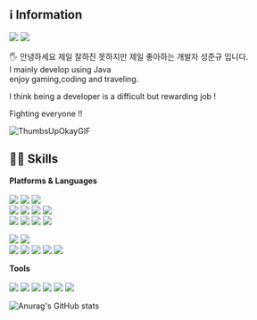 ## ℹ️ Information
<img src="https://img.shields.io/badge/jk961207@gmail.com-EA4335?style=flat-square&logo=Gmail&logoColor=white"/> <img src="https://img.shields.io/badge/cake0312@naver.com-03C75A?style=flat-square&logo=Naver&logoColor=white"/>

🖐️ 안녕하세요 
제일 잘하진 못하지만 제일 좋아하는 개발자 성준규 입니다.<br/> 
I mainly develop using Java <br/>
enjoy gaming,coding and traveling.<br/>

I think being a developer is a difficult but rewarding job !<br/>

Fighting everyone !!








![ThumbsUpOkayGIF](https://github.com/HyunDove/HyunDove/assets/139856413/a3a94639-f5c4-4444-8ab7-56cdeb620521)


## 🧑‍💻 Skills
**Platforms & Languages** <br/><br/>
<img src="https://img.shields.io/badge/Spring-6DB33F?style=flat-square&logo=Spring&logoColor=white"/> 
<img src="https://img.shields.io/badge/Spring_Boot-6DB33F?style=flat-square&logo=Spring%20Boot&logoColor=white"/> 
<img src="https://img.shields.io/badge/Spring_Security-6DB33F?style=flat-square&logo=Spring%20Security&logoColor=white"/>
<br/>
<img src="https://img.shields.io/badge/Jquery-0769AD?style=flat-square&logo=Jquery&logoColor=white"/> 
<img src="https://img.shields.io/badge/JavaScript-F7DF1E?style=flat-square&logo=JavaScript&logoColor=white"/> 
<img src="https://img.shields.io/badge/Thymeleaf-005F0F?style=flat-square&logo=Thymeleaf&logoColor=white"/> 
<img src="https://img.shields.io/badge/HTML5-E34F26?style=flat-square&logo=HTML5&logoColor=white"/> 
<br/>
<img src="https://img.shields.io/badge/Java-007396?style=flat-square&logo=Java&logoColor=white"/> 
<img src="https://img.shields.io/badge/JPA-47A248?style=flat-square&logo=Hibernate&logoColor=white"/> 
<img src="https://img.shields.io/badge/Apache_Tomcat-F8DC75?style=flat-square&logo=Apache-Tomcat&logoColor=black"/>
<img src="https://img.shields.io/badge/Linux-FCC624?style=flat-square&logo=Linux&logoColor=black"/> 
<br/>

<img src="https://img.shields.io/badge/Gradle-02303A?style=flat-square&logo=Gradle&logoColor=white"/> 
<img src="https://img.shields.io/badge/Apache_Maven-C71A36?style=flat-square&logo=Apache-Maven&logoColor=white"/>
<br/>
<img src="https://img.shields.io/badge/Oracle-F80000?style=flat-square&logo=Oracle&logoColor=white"/> 
<img src="https://img.shields.io/badge/MySQL-4479A1?style=flat-square&logo=MySQL&logoColor=white"/> 
<img src="https://img.shields.io/badge/MariaDB-003545?style=flat-square&logo=MariaDB&logoColor=white"/> 
<img src="https://img.shields.io/badge/MsSQL-CC2927?style=flat-square&logo=Microsoft-SQL-Server&logoColor=white"/>
<img src="https://img.shields.io/badge/Redis-DC382D?style=flat-square&logo=Redis&logoColor=white"/>

**Tools** <br/><br/>
<img src="https://img.shields.io/badge/IntelliJ_IDEA-000000?style=flat-square&logo=IntelliJ-IDEA&logoColor=white"/>
<img src="https://img.shields.io/badge/Eclipse_IDE-2C2255?style=flat-square&logo=Eclipse-IDE&logoColor=white"/>
<img src="https://img.shields.io/badge/Git-F05032?style=flat-square&logo=Git&logoColor=white"/> 
<img src="https://img.shields.io/badge/Subversion-809CC9?style=flat-square&logo=Subversion&logoColor=white"/> 
<img src="https://img.shields.io/badge/SonarQube-4E98CD?style=flat-square&logo=SonarQube&logoColor=white"/>
<img src="https://img.shields.io/badge/Bitbucket-0052CC?style=flat-square&logo=Bitbucket&logoColor=white"/>
<br/>


![Anurag's GitHub stats](https://github-readme-stats.vercel.app/api?username=DonGoBi&show_icons=true&theme=radical)
